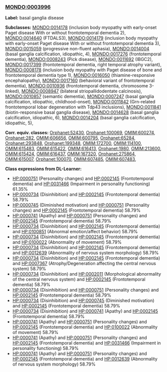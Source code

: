
### [MONDO:0003996](http://purl.obolibrary.org/obo/MONDO_0003996)
**Label:** basal ganglia disease

**Subclasses:** [MONDO:0014178](http://purl.obolibrary.org/obo/MONDO_0014178) (inclusion body myopathy with early-onset Paget disease With or without frontotemporal dementia 2), [MONDO:0014640](http://purl.obolibrary.org/obo/MONDO_0014640) (FTDALS3), [MONDO:0014179](http://purl.obolibrary.org/obo/MONDO_0014179) (inclusion body myopathy with early-onset Paget disease With or without frontotemporal dementia 3), [MONDO:0015059](http://purl.obolibrary.org/obo/MONDO_0015059) (progressive non-fluent aphasia), [MONDO:0014004](http://purl.obolibrary.org/obo/MONDO_0014004) (basal ganglia calcification, idiopathic, 4), [MONDO:0017276](http://purl.obolibrary.org/obo/MONDO_0017276) (frontotemporal dementia), [MONDO:0008243](http://purl.obolibrary.org/obo/MONDO_0008243) (Pick disease), [MONDO:0011692](http://purl.obolibrary.org/obo/MONDO_0011692) (IBGC2), [MONDO:0017399](http://purl.obolibrary.org/obo/MONDO_0017399) (frontotemporal dementia, right temporal atrophy variant), [MONDO:0008178](http://purl.obolibrary.org/obo/MONDO_0008178) (inclusion body myopathy with Paget disease of bone and frontotemporal dementia type 1), [MONDO:0016050](http://purl.obolibrary.org/obo/MONDO_0016050) (thiamine-responsive encephalopathy), [MONDO:0017160](http://purl.obolibrary.org/obo/MONDO_0017160) (behavioral variant of frontotemporal dementia), [MONDO:0010936](http://purl.obolibrary.org/obo/MONDO_0010936) (frontotemporal dementia, chromosome 3-linked), [MONDO:0008947](http://purl.obolibrary.org/obo/MONDO_0008947) (bilateral striopallidodentate calcinosis), [MONDO:0010857](http://purl.obolibrary.org/obo/MONDO_0010857) (semantic dementia), [MONDO:0007247](http://purl.obolibrary.org/obo/MONDO_0007247) (basal ganglia calcification, idiopathic, childhood-onset), [MONDO:0011842](http://purl.obolibrary.org/obo/MONDO_0011842) (Grn-related frontotemporal lobar degeneration with Tdp43 inclusions), [MONDO:0011841](http://purl.obolibrary.org/obo/MONDO_0011841) (biotin-responsive basal ganglia disease), [MONDO:0014628](http://purl.obolibrary.org/obo/MONDO_0014628) (basal ganglia calcification, idiopathic, 6), [MONDO:0014204](http://purl.obolibrary.org/obo/MONDO_0014204) (basal ganglia calcification, idiopathic, 5), 

**Corr. equiv. classes:** [Orphanet:52430](http://www.orpha.net/ORDO/Orphanet_52430), [Orphanet:100069](http://www.orpha.net/ORDO/Orphanet_100069), [OMIM:600274](http://purl.obolibrary.org/obo/OMIM_600274), [Orphanet:282](http://www.orpha.net/ORDO/Orphanet_282), [OMIM:606656](http://purl.obolibrary.org/obo/OMIM_606656), [OMIM:600795](http://purl.obolibrary.org/obo/OMIM_600795), [Orphanet:65284](http://www.orpha.net/ORDO/Orphanet_65284), [Orphanet:293848](http://www.orpha.net/ORDO/Orphanet_293848), [Orphanet:199348](http://www.orpha.net/ORDO/Orphanet_199348), [OMIM:172700](http://purl.obolibrary.org/obo/OMIM_172700), [OMIM:114100](http://purl.obolibrary.org/obo/OMIM_114100), [OMIM:615483](http://purl.obolibrary.org/obo/OMIM_615483), [OMIM:615422](http://purl.obolibrary.org/obo/OMIM_615422), [OMIM:616413](http://purl.obolibrary.org/obo/OMIM_616413), [Orphanet:1980](http://www.orpha.net/ORDO/Orphanet_1980), [OMIM:213600](http://purl.obolibrary.org/obo/OMIM_213600), [OMIM:615424](http://purl.obolibrary.org/obo/OMIM_615424), [OMIM:616437](http://purl.obolibrary.org/obo/OMIM_616437), [OMIM:167320](http://purl.obolibrary.org/obo/OMIM_167320), [Orphanet:275864](http://www.orpha.net/ORDO/Orphanet_275864), [OMIM:615007](http://purl.obolibrary.org/obo/OMIM_615007), [Orphanet:100070](http://www.orpha.net/ORDO/Orphanet_100070), [OMIM:607485](http://purl.obolibrary.org/obo/OMIM_607485), [OMIM:607483](http://purl.obolibrary.org/obo/OMIM_607483), 

**Class expressions from DL-Learner:**

- [HP:0000751](http://purl.obolibrary.org/obo/HP_0000751) (Personality changes) and [HP:0002145](http://purl.obolibrary.org/obo/HP_0002145) (Frontotemporal dementia) and [HP:0031466](http://purl.obolibrary.org/obo/HP_0031466) (Impairment in personality functioning) 61.35%
- [HP:0000734](http://purl.obolibrary.org/obo/HP_0000734) (Disinhibition) and [HP:0002145](http://purl.obolibrary.org/obo/HP_0002145) (Frontotemporal dementia) 58.79%
- [HP:0000745](http://purl.obolibrary.org/obo/HP_0000745) (Diminished motivation) and [HP:0000751](http://purl.obolibrary.org/obo/HP_0000751) (Personality changes) and [HP:0002145](http://purl.obolibrary.org/obo/HP_0002145) (Frontotemporal dementia) 58.79%
- [HP:0000741](http://purl.obolibrary.org/obo/HP_0000741) (Apathy) and [HP:0000751](http://purl.obolibrary.org/obo/HP_0000751) (Personality changes) and [HP:0002145](http://purl.obolibrary.org/obo/HP_0002145) (Frontotemporal dementia) 58.79%
- [HP:0000734](http://purl.obolibrary.org/obo/HP_0000734) (Disinhibition) and [HP:0002145](http://purl.obolibrary.org/obo/HP_0002145) (Frontotemporal dementia) and [HP:0100851](http://purl.obolibrary.org/obo/HP_0100851) (Abnormal emotion/affect behavior) 58.79%
- [HP:0000734](http://purl.obolibrary.org/obo/HP_0000734) (Disinhibition) and [HP:0002145](http://purl.obolibrary.org/obo/HP_0002145) (Frontotemporal dementia) and [HP:0100022](http://purl.obolibrary.org/obo/HP_0100022) (Abnormality of movement) 58.79%
- [HP:0000734](http://purl.obolibrary.org/obo/HP_0000734) (Disinhibition) and [HP:0002145](http://purl.obolibrary.org/obo/HP_0002145) (Frontotemporal dementia) and [HP:0012639](http://purl.obolibrary.org/obo/HP_0012639) (Abnormality of nervous system morphology) 58.79%
- [HP:0000734](http://purl.obolibrary.org/obo/HP_0000734) (Disinhibition) and [HP:0002145](http://purl.obolibrary.org/obo/HP_0002145) (Frontotemporal dementia) and [HP:0007367](http://purl.obolibrary.org/obo/HP_0007367) (Atrophy/Degeneration affecting the central nervous system) 58.79%
- [HP:0000734](http://purl.obolibrary.org/obo/HP_0000734) (Disinhibition) and [HP:0002011](http://purl.obolibrary.org/obo/HP_0002011) (Morphological abnormality of the central nervous system) and [HP:0002145](http://purl.obolibrary.org/obo/HP_0002145) (Frontotemporal dementia) 58.79%
- [HP:0000734](http://purl.obolibrary.org/obo/HP_0000734) (Disinhibition) and [HP:0000751](http://purl.obolibrary.org/obo/HP_0000751) (Personality changes) and [HP:0002145](http://purl.obolibrary.org/obo/HP_0002145) (Frontotemporal dementia) 58.79%
- [HP:0000734](http://purl.obolibrary.org/obo/HP_0000734) (Disinhibition) and [HP:0000745](http://purl.obolibrary.org/obo/HP_0000745) (Diminished motivation) and [HP:0002145](http://purl.obolibrary.org/obo/HP_0002145) (Frontotemporal dementia) 58.79%
- [HP:0000734](http://purl.obolibrary.org/obo/HP_0000734) (Disinhibition) and [HP:0000741](http://purl.obolibrary.org/obo/HP_0000741) (Apathy) and [HP:0002145](http://purl.obolibrary.org/obo/HP_0002145) (Frontotemporal dementia) 58.79%
- [HP:0000741](http://purl.obolibrary.org/obo/HP_0000741) (Apathy) and [HP:0000751](http://purl.obolibrary.org/obo/HP_0000751) (Personality changes) and [HP:0002145](http://purl.obolibrary.org/obo/HP_0002145) (Frontotemporal dementia) and [HP:0100022](http://purl.obolibrary.org/obo/HP_0100022) (Abnormality of movement) 58.79%
- [HP:0000741](http://purl.obolibrary.org/obo/HP_0000741) (Apathy) and [HP:0000751](http://purl.obolibrary.org/obo/HP_0000751) (Personality changes) and [HP:0002145](http://purl.obolibrary.org/obo/HP_0002145) (Frontotemporal dementia) and [HP:0031466](http://purl.obolibrary.org/obo/HP_0031466) (Impairment in personality functioning) 58.79%
- [HP:0000741](http://purl.obolibrary.org/obo/HP_0000741) (Apathy) and [HP:0000751](http://purl.obolibrary.org/obo/HP_0000751) (Personality changes) and [HP:0002145](http://purl.obolibrary.org/obo/HP_0002145) (Frontotemporal dementia) and [HP:0012639](http://purl.obolibrary.org/obo/HP_0012639) (Abnormality of nervous system morphology) 58.79%


